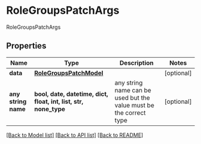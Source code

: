 # RoleGroupsPatchArgs

RoleGroupsPatchArgs

## Properties
Name | Type | Description | Notes
------------ | ------------- | ------------- | -------------
**data** | [**RoleGroupsPatchModel**](RoleGroupsPatchModel.md) |  | [optional] 
**any string name** | **bool, date, datetime, dict, float, int, list, str, none_type** | any string name can be used but the value must be the correct type | [optional]

[[Back to Model list]](../README.md#documentation-for-models) [[Back to API list]](../README.md#documentation-for-api-endpoints) [[Back to README]](../README.md)


